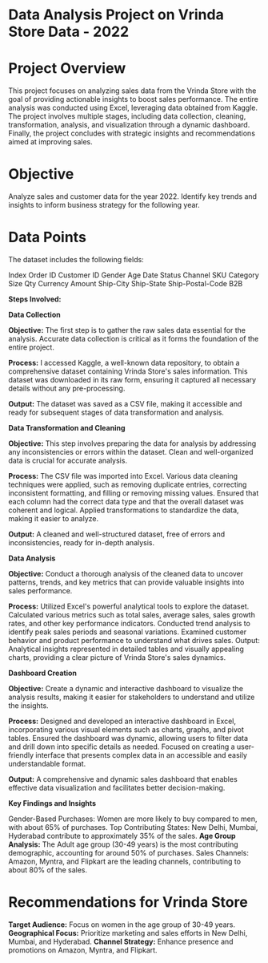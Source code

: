 # Data Analysis Project on Vrinda Store Data - 2022

# Project Overview

This project focuses on analyzing sales data from the Vrinda Store with the goal of providing actionable insights to boost sales performance. The entire analysis was conducted using Excel, leveraging data obtained from Kaggle. The project involves multiple stages, including data collection, cleaning, transformation, analysis, and visualization through a dynamic dashboard. Finally, the project concludes with strategic insights and recommendations aimed at improving sales.

# Objective

Analyze sales and customer data for the year 2022.
Identify key trends and insights to inform business strategy for the following year.

# Data Points

The dataset includes the following fields:

Index
Order ID
Customer ID
Gender
Age
Date
Status
Channel
SKU
Category
Size
Qty
Currency
Amount
Ship-City
Ship-State
Ship-Postal-Code
B2B

**Steps Involved:**

**Data Collection**

**Objective:** The first step is to gather the raw sales data essential for the analysis. Accurate data collection is critical as it forms the foundation of the entire project.

**Process:** 
I accessed Kaggle, a well-known data repository, to obtain a comprehensive dataset containing Vrinda Store's sales information. 
This dataset was downloaded in its raw form, ensuring it captured all necessary details without any pre-processing.

**Output:** The dataset was saved as a CSV file, making it accessible and ready for subsequent stages of data transformation and analysis.


**Data Transformation and Cleaning**

**Objective:** This step involves preparing the data for analysis by addressing any inconsistencies or errors within the dataset. Clean and well-organized data is crucial for accurate analysis.

**Process:** 
The CSV file was imported into Excel. Various data cleaning techniques were applied, such as removing duplicate entries, correcting inconsistent formatting, and filling or removing missing values. 
Ensured that each column had the correct data type and that the overall dataset was coherent and logical. 
Applied transformations to standardize the data, making it easier to analyze.

**Output:** A cleaned and well-structured dataset, free of errors and inconsistencies, ready for in-depth analysis.

**Data Analysis**

**Objective:** Conduct a thorough analysis of the cleaned data to uncover patterns, trends, and key metrics that can provide valuable insights into sales performance.

**Process:** 
Utilized Excel's powerful analytical tools to explore the dataset.
Calculated various metrics such as total sales, average sales, sales growth rates, and other key performance indicators.
Conducted trend analysis to identify peak sales periods and seasonal variations.
Examined customer behavior and product performance to understand what drives sales.
Output: Analytical insights represented in detailed tables and visually appealing charts, providing a clear picture of Vrinda Store's sales dynamics.

**Dashboard Creation**

**Objective:** Create a dynamic and interactive dashboard to visualize the analysis results, making it easier for stakeholders to understand and utilize the insights.

**Process:**
Designed and developed an interactive dashboard in Excel, incorporating various visual elements such as charts, graphs, and pivot tables.
Ensured the dashboard was dynamic, allowing users to filter data and drill down into specific details as needed.
Focused on creating a user-friendly interface that presents complex data in an accessible and easily understandable format.

**Output:** A comprehensive and dynamic sales dashboard that enables effective data visualization and facilitates better decision-making.

**Key Findings and Insights**

Gender-Based Purchases: Women are more likely to buy compared to men, with about 65% of purchases.
Top Contributing States: New Delhi, Mumbai, Hyderabad contribute to approximately 35% of the sales.
**Age Group Analysis:** The Adult age group (30-49 years) is the most contributing demographic, accounting for around 50% of purchases.
Sales Channels: Amazon, Myntra, and Flipkart are the leading channels, contributing to about 80% of the sales.

# Recommendations for Vrinda Store

**Target Audience:** Focus on women in the age group of 30-49 years.
**Geographical Focus:** Prioritize marketing and sales efforts in New Delhi, Mumbai, and Hyderabad.
**Channel Strategy:** Enhance presence and promotions on Amazon, Myntra, and Flipkart.
